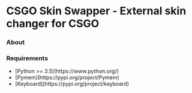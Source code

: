# CSGO Skin Swapper - External skin changer for CSGO
<h3>About</h3>
<h3>Requirements</h3>
<ul><li>[Python >= 3.5](https://www.python.org/)</li>
  <li>[Pymem](https://pypi.org/project/Pymem)</li>
  <li>[Keyboard](https://pypi.org/project/keyboard)</li>
</ul>

